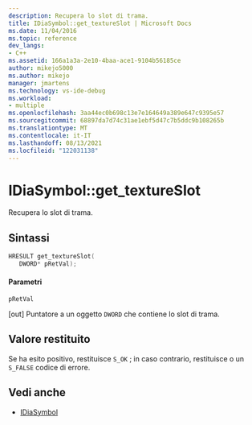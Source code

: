 ```yaml
---
description: Recupera lo slot di trama.
title: IDiaSymbol::get_textureSlot | Microsoft Docs
ms.date: 11/04/2016
ms.topic: reference
dev_langs:
- C++
ms.assetid: 166a1a3a-2e10-4baa-ace1-9104b56185ce
author: mikejo5000
ms.author: mikejo
manager: jmartens
ms.technology: vs-ide-debug
ms.workload:
- multiple
ms.openlocfilehash: 3aa44ec0b698c13e7e164649a389e647c9395e57
ms.sourcegitcommit: 68897da7d74c31ae1ebf5d47c7b5ddc9b108265b
ms.translationtype: MT
ms.contentlocale: it-IT
ms.lasthandoff: 08/13/2021
ms.locfileid: "122031138"
---
```

# <a name="idiasymbolget_textureslot"></a>IDiaSymbol::get_textureSlot
Recupera lo slot di trama.

## <a name="syntax"></a>Sintassi

```C++
HRESULT get_textureSlot(
   DWORD* pRetVal);
```

#### <a name="parameters"></a>Parametri
 `pRetVal`

[out] Puntatore a un oggetto `DWORD` che contiene lo slot di trama.

## <a name="return-value"></a>Valore restituito
 Se ha esito positivo, restituisce `S_OK` ; in caso contrario, restituisce o un `S_FALSE` codice di errore.

## <a name="see-also"></a>Vedi anche
- [IDiaSymbol](../../debugger/debug-interface-access/idiasymbol.md)
